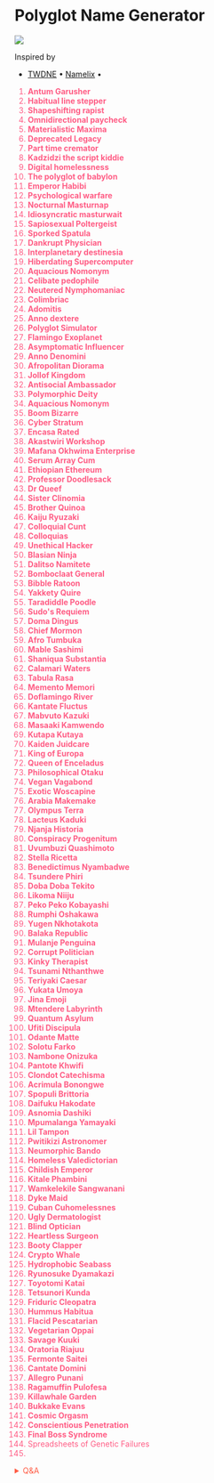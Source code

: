 
# Polyglot Name Generator

![](https://giffiles.alphacoders.com/146/14690.gif)

Inspired by 
- [TWDNE](https://www.thisworddoesnotexist.com/) • [Namelix](https://namelix.com/) •

<span style='color:#ff5d85;'>

1. **Antum Garusher**
2. **Habitual line stepper**
3. **Shapeshifting rapist**
4. **Omnidirectional paycheck**
5. **Materialistic Maxima**
6. **Deprecated Legacy**
7. **Part time cremator**
8. **Kadzidzi the script kiddie**
9. **Digital homelessness**
10. **The polyglot of babylon**
11. **Emperor Habibi**
12. **Psychological warfare**
13. **Nocturnal Masturnap**
14. **Idiosyncratic masturwait**
15. **Sapiosexual Poltergeist**
16. **Sporked Spatula**
17. **Dankrupt Physician** 
18. **Interplanetary destinesia**
19. **Hiberdating Supercomputer**
20. **Aquacious Nomonym**
21. **Celibate pedophile**
22. **Neutered Nymphomaniac**
23. **Colimbriac**
24. **Adomitis**
25. **Anno dextere**
26. **Polyglot Simulator**
27. **Flamingo Exoplanet**
28. **Asymptomatic Influencer**
29. **Anno Denomini**
30. **Afropolitan Diorama**
31. **Jollof Kingdom**
32. **Antisocial Ambassador**
33. **Polymorphic Deity**
34. **Aquacious Nomonym**
35. **Boom Bizarre**
36. **Cyber Stratum**
37. **Encasa Rated**
38. **Akastwiri Workshop**
39. **Mafana Okhwima Enterprise**
40. **Serum Array Cum**
41. **Ethiopian Ethereum**
42. **Professor Doodlesack**
43. **Dr Queef**
44. **Sister Clinomia**
45. **Brother Quinoa**
46. **Kaiju Ryuzaki**
47. **Colloquial Cunt**
48. **Colloquias**
49. **Unethical Hacker**
50. **Blasian Ninja**
51. **Dalitso Namitete**
52. **Bomboclaat General**
53. **Bibble Ratoon**
54. **Yakkety Quire**
55. **Taradiddle Poodle**
56. **Sudo's Requiem**
57. **Doma Dingus**
58. **Chief Mormon**
59. **Afro Tumbuka**
60. **Mable Sashimi**
61. **Shaniqua Substantia**
62. **Calamari Waters**
63. **Tabula Rasa**
64. **Memento Memori**
65. **Doflamingo River**
66. **Kantate Fluctus**
67. **Mabvuto Kazuki**
68. **Masaaki Kamwendo**
69. **Kutapa Kutaya**
70. **Kaiden Juidcare**
71. **King of Europa**
72. **Queen of Enceladus**
73. **Philosophical Otaku**
74. **Vegan Vagabond**
75. **Exotic Woscapine**
76. **Arabia Makemake**
77. **Olympus Terra**
78. **Lacteus Kaduki**
79. **Njanja Historia**
80. **Conspiracy Progenitum**
81. **Uvumbuzi Quashimoto**
82. **Stella Ricetta**
83. **Benedictimus Nyambadwe**
84. **Tsundere Phiri**
85. **Doba Doba Tekito**
86. **Likoma Niiju**
87. **Peko Peko Kobayashi**
88. **Rumphi Oshakawa**
89. **Yugen Nkhotakota**
90. **Balaka Republic**
91. **Mulanje Penguina**
92. **Corrupt Politician**
93. **Kinky Therapist**
94. **Tsunami Nthanthwe**
95. **Teriyaki Caesar**
96. **Yukata Umoya**
97. **Jina Emoji**
98. **Mtendere Labyrinth**
99. **Quantum Asylum**
100. **Ufiti Discipula**
101. **Odante Matte**
102. **Solotu Farko**
103. **Nambone Onizuka**
104. **Pantote Khwifi**
105. **Clondot Catechisma**
106. **Acrimula Bonongwe**
107. **Spopuli Brittoria**
108. **Daifuku Hakodate**
109. **Asnomia Dashiki**
110. **Mpumalanga Yamayaki**
111. **Lil Tampon**
112. **Pwitikizi Astronomer**
113. **Neumorphic Bando**
114. **Homeless Valedictorian**
115. **Childish Emperor**
116. **Kitale Phambini**
117. **Wamkelekile Sangwanani**
118. **Dyke Maid**
119. **Cuban Cuhomelessnes**
120. **Ugly Dermatologist**
121. **Blind Optician**
122. **Heartless Surgeon**
123. **Booty Clapper**
124. **Crypto Whale**
125. **Hydrophobic Seabass**
126. **Ryunosuke Dyamakazi**
127. **Toyotomi Katai**
128. **Tetsunori Kunda**
129. **Friduric Cleopatra**
130. **Hummus Habitua**
131. **Flacid Pescatarian**
132. **Vegetarian Oppai**
133. **Savage Kuuki**
134. **Oratoria Riajuu**
135. **Fermonte Saitei**
136. **Cantate Domini**
137. **Allegro Punani**
138. **Ragamuffin Pulofesa**
139. **Killawhale Garden**
140. **Bukkake Evans**
141. **Cosmic Orgasm**
142. **Conscientious Penetration**
143. **Final Boss Syndrome**
144. Spreadsheets of Genetic Failures
145. 




<!-- Prince Kaizen Namwali -->
</span>

<span style='color:#ff5d46;'>

<details markdown='1'><summary>Q&A</summary>

1. **What got you started and interested in creating a name generator?**
- It all started with word curiosity. I foubd myself interested in the meanings of some words to which I had no clue about and words that are rarely used in English. Finding cool words was the beginning and then it moved on from English to other languages. I found cooler words in other languages than I did in English. From there it went from word finding to combining words from different languages into one to make even cooler words or weird phrases. Eventually, the idea of creating my own name generator had finally sprouted because none of the name generators out there met my needs. They were built for mono linguists, not polyglots. 

2. **Why build a name generator in the first place,isn't that useless?**
- Nope, its actually useful. The most joyous thing I ever encountered on the internet after searching through a search engine what I had just made was being greeted by a blank page. Making Google, DuckDuck Go, Searx , Qwant and just about any seacrh engine return no results is beautiful. It means that you have room for Search Engine Optimization and building a brand with a unique name that also carries meaning. 

3. **Doesn't using a generator make you lazy and kills your Brain creativity?**
- Not really, it helps saves one of humanities greatest assets, time

4. **Who is your ideal user/target audience?**
- It has no specific target audience, I simply built it for me, but I would say it would primarily aid knowledge workers, polyglots, SEO nerds and other creatives.

5. **Are you afraid of getting into any copyright claims/ legal trouble?**
- I have not witnessed any accounts of legal cases surrounding the use of generators, procedural generation and anything in the space of technological/ computer autonomy. 

6. **Is it ethical to use words from other languages in this manner?**
- Human language belongs to humanity, not a human race. Language is a living and breathing thing that can be passed down or eventually die out. My tool doesn't offend anyone, nor does it ridicule other languages, its simply a tool to create cool word combos using the vast beauty of the 2500+ human languages available today.

7. **Will your name generator be offline or online?**
- Offline first approach always. I hate apps that enslave people to become internet dependents. 

8. **What makes your generator different from other name generators?**
- Unlike other generators you can add your own list of words from scratch or add upon the preexisting. You can almost claim that the name generator is yours because you can set the rules as well.
</details>

</span>
